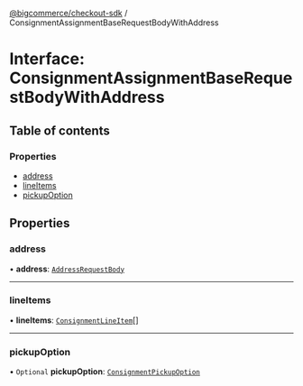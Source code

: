 [@bigcommerce/checkout-sdk](../README.md) / ConsignmentAssignmentBaseRequestBodyWithAddress

# Interface: ConsignmentAssignmentBaseRequestBodyWithAddress

## Table of contents

### Properties

- [address](ConsignmentAssignmentBaseRequestBodyWithAddress.md#address)
- [lineItems](ConsignmentAssignmentBaseRequestBodyWithAddress.md#lineitems)
- [pickupOption](ConsignmentAssignmentBaseRequestBodyWithAddress.md#pickupoption)

## Properties

### address

• **address**: [`AddressRequestBody`](AddressRequestBody.md)

___

### lineItems

• **lineItems**: [`ConsignmentLineItem`](ConsignmentLineItem.md)[]

___

### pickupOption

• `Optional` **pickupOption**: [`ConsignmentPickupOption`](ConsignmentPickupOption.md)

